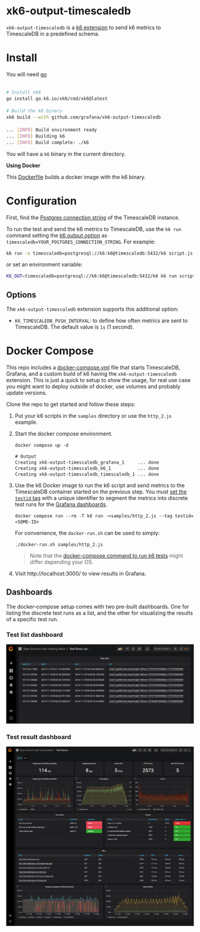 # xk6-output-timescaledb

`xk6-output-timescaledb` is a [k6 extension](https://k6.io/docs/extensions/) to send k6 metrics to TimescaleDB in a predefined schema.

# Install

You will need [go](https://golang.org/)

```bash

# Install xk6
go install go.k6.io/xk6/cmd/xk6@latest

# Build the k6 binary
xk6 build --with github.com/grafana/xk6-output-timescaledb

... [INFO] Build environment ready
... [INFO] Building k6
... [INFO] Build complete: ./k6
```
You will have a `k6` binary in the current directory.

**Using Docker**

This [Dockerfile](./Dockerfile) builds a docker image with the k6 binary.


# Configuration


First, find the [Postgres connection string](https://www.postgresql.org/docs/current/libpq-connect.html#LIBPQ-CONNSTRING) of the TimescaleDB instance.

To run the test and send the k6 metrics to TimescaleDB, use the `k6 run` command setting the [k6 output option](https://k6.io/docs/using-k6/options/#results-output) as `timescaledb=YOUR_POSTGRES_CONNECTION_STRING`. For example:


```bash
k6 run -o timescaledb=postgresql://k6:k6@timescaledb:5432/k6 script.js
```

or set an environment variable:

```bash
K6_OUT=timescaledb=postgresql://k6:k6@timescaledb:5432/k6 k6 run script.js
```

## Options

The `xk6-output-timescaledb` extension supports this additional option:

- `K6_TIMESCALEDB_PUSH_INTERVAL`: to define how often metrics are sent to TimescaleDB.  The default value is `1s` (1 second).

# Docker Compose

This repo includes a [docker-compose.yml](./docker-compose.yml) file that starts TimescaleDB, Grafana, and a custom build of k6 having the `xk6-output-timescaledb` extension. This is just a quick to setup to show the usage, for real use case you might want to deploy outside of docker, use volumes and probably update versions.

Clone the repo to get started and follow these steps: 

1. Put your k6 scripts in the `samples` directory or use the `http_2.js` example.

3. Start the docker compose environment.
	```shell
	docker compose up -d
	```

	```shell
	# Output
	Creating xk6-output-timescaledb_grafana_1     ... done
	Creating xk6-output-timescaledb_k6_1          ... done
	Creating xk6-output-timescaledb_timescaledb_1 ... done
	```

4. Use the k6 Docker image to run the k6 script and send metrics to the TimescaleDB container started on the previous step. You must [set the `testid` tag](https://k6.io/docs/using-k6/tags-and-groups/#test-wide-tags) with a unique identifier to segment the metrics into discrete test runs for the [Grafana dashboards](#dashboards).
    ```shell
    docker compose run --rm -T k6 run -<samples/http_2.js --tag testid=<SOME-ID>
    ```
   For convenience, the `docker-run.sh` can be used to simply:
    ```shell
    ./docker-run.sh samples/http_2.js
    ```

	> Note that the [docker-compose command to run k6 tests](https://k6.io/docs/getting-started/running-k6/) might differ depending your OS.

5. Visit http://localhost:3000/ to view results in Grafana.

## Dashboards

The docker-compose setup comes with two pre-built dashboards. One for listing the discrete test runs as a list, and the other for visualizing the results of a specific test run.

### Test list dashboard

![Dashboard of test runs](./images/dashboard-test-runs.png)

### Test result dashboard

![Dashboard of test result](./images/dashboard-test-result.png)
